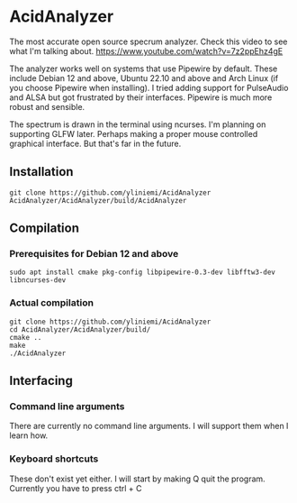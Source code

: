 # AcidAnalyzer

The most accurate open source specrum analyzer. Check this video to see what I'm talking about.
https://www.youtube.com/watch?v=7z2ppEhz4gE

The analyzer works well on systems that use Pipewire by default.
These include Debian 12 and above, Ubuntu 22.10 and above and Arch Linux (if you choose Pipewire when installing).
I tried adding support for PulseAudio and ALSA but got frustrated by their interfaces. Pipewire is much more robust and sensible.

The spectrum is drawn in the terminal using ncurses. I'm planning on supporting GLFW later. Perhaps making a proper mouse controlled graphical interface. But that's far in the future.


## Installation

```console
git clone https://github.com/yliniemi/AcidAnalyzer
AcidAnalyzer/AcidAnalyzer/build/AcidAnalyzer
```


## Compilation

### Prerequisites for Debian 12 and above

```console
sudo apt install cmake pkg-config libpipewire-0.3-dev libfftw3-dev libncurses-dev
```


### Actual compilation

```console
git clone https://github.com/yliniemi/AcidAnalyzer
cd AcidAnalyzer/AcidAnalyzer/build/
cmake ..
make
./AcidAnalyzer
```


## Interfacing

### Command line arguments

There are currently no command line arguments. I will support them when I learn how.


### Keyboard shortcuts

These don't exist yet either. I will start by making Q quit the program. Currently you have to press ctrl + C



